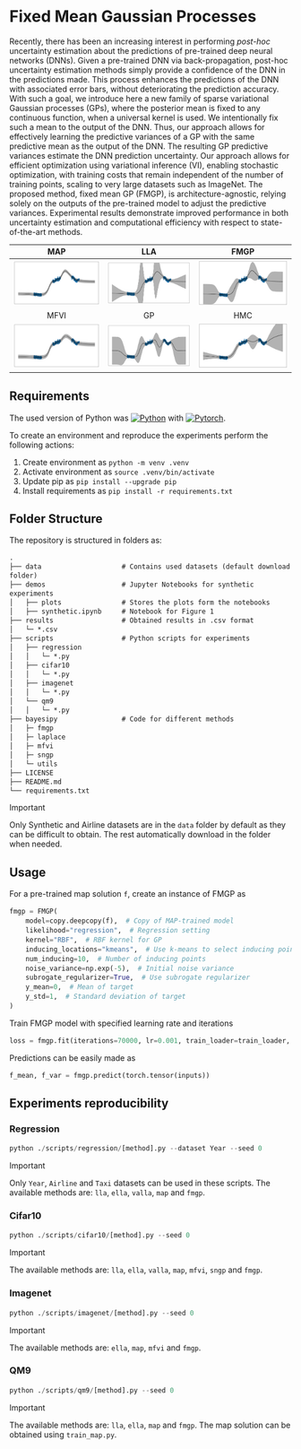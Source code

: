 # Fixed Mean Gaussian Processes

Recently, there has been an increasing interest in performing *post-hoc* uncertainty estimation about the predictions of pre-trained deep neural networks (DNNs).  Given a pre-trained DNN via back-propagation, post-hoc uncertainty estimation methods simply  provide a confidence of the DNN in the predictions made. This process enhances the predictions of the DNN with associated error bars, without deteriorating the prediction accuracy. With such a goal, we introduce here a new family of sparse variational Gaussian processes (GPs), where the posterior mean is fixed to any continuous function, when a universal kernel is used. We intentionally fix such a mean to the output of the DNN. Thus, our approach allows for effectively learning the predictive variances of a GP with the same predictive mean as the output of the DNN. The resulting GP predictive variances estimate the DNN prediction uncertainty. Our approach allows for efficient optimization using variational inference (VI), enabling stochastic optimization, with training costs that remain independent of the number of training points, scaling to very large datasets such as ImageNet. The proposed method, fixed mean GP (FMGP), is architecture-agnostic, relying solely on the outputs of the pre-trained model to adjust the predictive variances. Experimental results demonstrate improved performance in both uncertainty estimation and computational efficiency with respect to state-of-the-art methods.

MAP  |  LLA | FMGP
:-------------------------:|:-------------------------:|:-:|
![](demos/plots/synthetic_regression_map.png)  |  ![](demos/plots/synthetic_regression_lla.png) | ![](demos/plots/synthetic_regression_fmgp.png)
MFVI  | GP | HMC
![](demos/plots/synthetic_regression_MFVI.png)  |  ![](demos/plots/synthetic_regression_GP.png) | ![](demos/plots/synthetic_regression_HMC.png)

## Requirements

The used version of Python was [![Python](https://img.shields.io/badge/Python_3.11.9-blue)](https://www.python.org/downloads/release/python-3119/) with 
 [![Pytorch](https://img.shields.io/badge/PyTorch_2.2-purple)](https://pytorch.org/get-started/previous-versions/).

To create an environment and reproduce the experiments perform the following actions:
1. Create environment as `python -m venv .venv`
2. Activate environment as `source .venv/bin/activate`
3. Update pip as `pip install --upgrade pip`
4. Install requirements as `pip install -r requirements.txt`


## Folder Structure

The repository is structured in folders as:

    .
    ├── data                    # Contains used datasets (default download folder)
    ├── demos                   # Jupyter Notebooks for synthetic experiments
    │   ├── plots               # Stores the plots form the notebooks
    │   ├── synthetic.ipynb     # Notebook for Figure 1 
    ├── results                 # Obtained results in .csv format
    │   └─ *.csv
    ├── scripts                 # Python scripts for experiments
    │   ├── regression      
    │   │   └─ *.py  
    │   ├── cifar10
    │   │   └─ *.py  
    │   ├── imagenet
    │   │   └─ *.py  
    │   └── qm9
    │   │   └─ *.py  
    ├── bayesipy                # Code for different methods
    │   ├─ fmgp
    │   ├─ laplace
    │   ├─ mfvi
    │   ├─ sngp
    │   └─ utils
    ├── LICENSE
    ├── README.md
    └── requirements.txt

> [!Important]  
> Only Synthetic and Airline datasets are in the `data` folder by default as they can be difficult to obtain. The rest automatically download in the folder when needed.


## Usage

For a pre-trained map solution `f`, create an instance of FMGP as
```python
fmgp = FMGP(
    model=copy.deepcopy(f),  # Copy of MAP-trained model
    likelihood="regression",  # Regression setting
    kernel="RBF",  # RBF kernel for GP
    inducing_locations="kmeans",  # Use k-means to select inducing points
    num_inducing=10,  # Number of inducing points
    noise_variance=np.exp(-5),  # Initial noise variance
    subrogate_regularizer=True,  # Use subrogate regularizer
    y_mean=0,  # Mean of target
    y_std=1,  # Standard deviation of target
)
```
Train FMGP model with specified learning rate and iterations
```python
loss = fmgp.fit(iterations=70000, lr=0.001, train_loader=train_loader, verbose=True)
```

Predictions can be easily made as
```python
f_mean, f_var = fmgp.predict(torch.tensor(inputs))
```

## Experiments reproducibility


### Regression



```python
python ./scripts/regression/[method].py --dataset Year --seed 0
```

> [!Important]  
> Only `Year`, `Airline` and `Taxi` datasets can be used in these scripts. The available methods are: `lla`, `ella`, `valla`, `map` and `fmgp`. 


### Cifar10


```python
python ./scripts/cifar10/[method].py --seed 0
```

> [!Important]  
> The available methods are: `lla`, `ella`, `valla`, `map`, `mfvi`, `sngp` and `fmgp`. 

### Imagenet


```python
python ./scripts/imagenet/[method].py --seed 0
```

> [!Important]  
> The available methods are: `ella`, `map`, `mfvi` and `fmgp`. 

### QM9


```python
python ./scripts/qm9/[method].py --seed 0
```

> [!Important]  
> The available methods are: `lla`, `ella`, `map` and `fmgp`. The map solution can be obtained using `train_map.py`.

